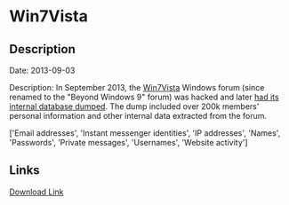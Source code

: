 # Win7Vista

## Description

Date: 2013-09-03

Description:
In September 2013, the <a href="http://www.win7vista.com" target="_blank" rel="noopener">Win7Vista</a> Windows forum (since renamed to the "Beyond Windows 9" forum) was hacked and later <a href="http://leak.sx/thread-186933" target="_blank" rel="noopener">had its internal database dumped</a>. The dump included over 200k members’ personal information and other internal data extracted from the forum.


['Email addresses', 'Instant messenger identities', 'IP addresses', 'Names', 'Passwords', 'Private messages', 'Usernames', 'Website activity']

## Links

[Download Link](https://link-to.net/1229997/604.3525992097183/dynamic/?r=aHR0cHM6Ly93d3cubWVkaWFmaXJlLmNvbS92aWV3LzVwb1VXNmg1UzBFem5EMC93aW43dmlzdGEuY29tL2ZpbGU=)
